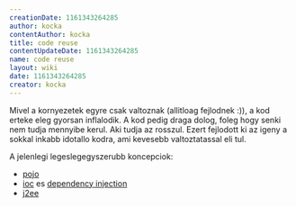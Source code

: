 ```yaml
---
creationDate: 1161343264285 
author: kocka 
contentAuthor: kocka 
title: code reuse 
contentUpdateDate: 1161343264285 
name: code reuse 
layout: wiki 
date: 1161343264285 
creator: kocka 
---
```

Mivel a kornyezetek egyre csak valtoznak (allitloag fejlodnek :)), a kod erteke eleg gyorsan inflalodik. A kod pedig draga dolog, foleg hogy senki nem tudja mennyibe kerul. Aki tudja az rosszul. Ezert fejlodott ki az igeny a sokkal inkabb idotallo kodra, ami kevesebb valtoztatassal eli tul.

A jelenlegi legeslegegyszerubb koncepciok:

*   [pojo](pojo.html)
*   [ioc](ioc.html) es [dependency injection](dependency%20injection.html)
*   [j2ee](j2ee.html)
